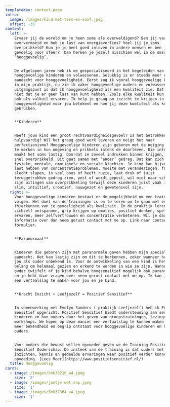 ```yaml
---
templateKey: content-page
intro:
  image: /images/kind-met-tess-en-soof.jpeg
  offset: -35
content:
  left: >-
    Ervaar jij de wereld om je heen soms als overweldigend? Ben jij vaak
    oververmoeid en heb je last van energieverlies? Voel jij je soms
    overprikkeld? Kun je je heel goed inleven in andere mensen en ben je
    gevoelig voor sfeer?  Dan herken je jezelf misschien wel in de omschrijving
    ‘hooggevoelig’.


    De afgelopen jaren heb ik me gespecialiseerd in het begeleiden van
    hooggevoelige kinderen en volwassenen. Gelukkig is er steeds meer ruimte en
    aandacht voor hooggevoeligheid. Eerst zag ik vooral hooggevoelige kinderen
    in mijn praktijk, nu zie ik vaker hooggevoelige ouders en volwassenen. Mijn
    uitgangspunt is dat ik hooggevoeligheid als een kwaliteit zie. Dat betekent
    niet dat je er geen last van kunt hebben. Zoals elke kwaliteit kun je deze
    ook als valkuil ervaren. Ik help je graag om inzicht te krijgen in wat
    hooggevoeligheid voor jou betekent en hoe jij deze kwaliteit als kracht kan
    gebruiken.


    **Kinderen**


    Heeft jouw kind een groot rechtvaardigheidsgevoel? Is het betrokken en
    hulpvaardig? Wil het graag goed werk leveren en neigt het naar
    perfectionisme? Hooggevoelige kinderen zijn geboren met de neiging veel op
    te merken in hun omgeving en prikkels intens de doorleven. Die intensiteit
    maakt het soms lastig. Doordat ze zoveel indrukken binnen krijgen, raken ze
    snel overprikkeld. Dit gaat samen met ‘ander’ gedrag. Dat kan zich uiten in
    fysieke, mentale, emotionele en sociale klachten. Je kind kan bijvoorbeeld 
    last hebben van concentratieproblemen, moeite met veranderingen, faalangst,
    slecht slapen, is veel boos of heeft ruzie, laat druk of juist
    teruggetrokken gedrag zien, pest of wordt gepest, wil niet naar school. Het
    zijn uitingen van overprikkeling terwijl deze kinderen juist vaak invoelend,
    slim, intuïtief, creatief, nauwgezet en gewetensvol zijn.
  right: >-
    Voor hooggevoelige kinderen bestaat er de mogelijkheid om een training te
    volgen. Het doel van de trainingen is om te leren om te gaan met en het
    (h)erkennen van je gevoeligheid als kwaliteit. In de praktijk leren ze
    zichzelf ontspannen, grip krijgen op emoties, positief denken, spelenderwijs
    ervaren, meer zelfvertrouwen en concentratie verbeteren. Wil je daar meer
    informatie over dan neem gerust contact met me op. Link naar contact
    formulier. 


    **Paranormaal**


    Kinderen die geboren zijn met paranormale gaven hebben mijn speciale
    aandacht. Het kan lastig zijn om dit te herkennen, zeker wanneer het voor
    jou als ouder onbekend is. Voor de ontwikkeling van een kind is het van
    belang om helemaal gezien en erkend te worden in wie ze zijn. Wanneer je als
    ouder twijfelt of je kind behalve hoogsensitief mogelijk ook paranormaal is
    en je hebt daar vragen over neem gerust contact met me op. Ik kan je helpen
    een vertaalslag te maken voor jou en je kind. 


    **Kracht Inzicht + Leefjezelf = Positief Sensitief**


    In samenwerking met Evelyn Sanders ( praktijk Leefjezelf) heb ik Positief
    Sensitief opgericht. Positief Sensitief biedt ondersteuning aan sensitieve
    kinderen en hun ouders door het geven van groepstrainingen, lezingen en
    workshops. We hopen op deze manier een vertaalslag te kunnen maken zodat er
    meer bekendheid en begrip ontstaat voor hooggevoelige kinderen en hun
    ouders. 


    Voor ouders die bewust willen opvoeden geven we de Training Positief
    Sensitief Ouderschap. De insteek van de training is dat ouders met nieuwe
    inzichten, kennis en gedeelde ervaringen weer positief verder kunnen in de
    opvoeding. [Lees Meer](https://www.positiefsensitief.nl/)
  title: Hooggevoelig
cards:
  - image: /images/5mk38216_a4.jpeg
    size: '2'
  - image: /images/jantje-met-aap.jpeg
    size: '1'
  - image: /images/5mk37364_a4.jpeg
    size: '1'
---
```


